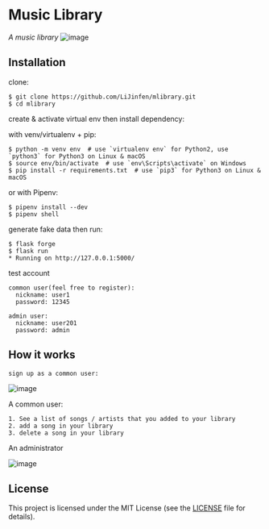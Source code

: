 # Music Library

*A music library*
![image](https://user-images.githubusercontent.com/14156164/93526238-06e71800-f8ec-11ea-9a8f-a31db8b51faf.png)




## Installation

clone:
```
$ git clone https://github.com/LiJinfen/mlibrary.git
$ cd mlibrary
```
create & activate virtual env then install dependency:

with venv/virtualenv + pip:
```
$ python -m venv env  # use `virtualenv env` for Python2, use `python3` for Python3 on Linux & macOS
$ source env/bin/activate  # use `env\Scripts\activate` on Windows
$ pip install -r requirements.txt  # use `pip3` for Python3 on Linux & macOS
```
or with Pipenv:
```
$ pipenv install --dev
$ pipenv shell
```
generate fake data then run:
```
$ flask forge
$ flask run
* Running on http://127.0.0.1:5000/
```
test account
```
common user(feel free to register):
  nickname: user1
  password: 12345

admin user:
  nickname: user201
  password: admin
```
## How it works
```
sign up as a common user:
```
![image](https://user-images.githubusercontent.com/14156164/93525924-8fb18400-f8eb-11ea-8a40-c60b8427abce.png)

A common user:
```
1. See a list of songs / artists that you added to your library
2. add a song in your library
3. delete a song in your library
```
An administrator

![image](https://user-images.githubusercontent.com/14156164/93403094-69cca680-f83b-11ea-8fe5-e629cec3358e.png)

## License

This project is licensed under the MIT License (see the
[LICENSE](LICENSE) file for details).
